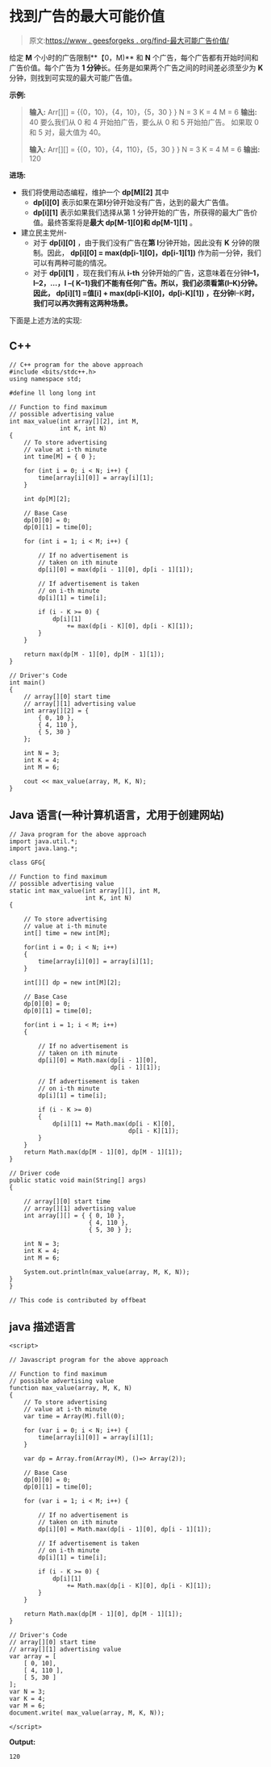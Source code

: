 # 找到广告的最大可能价值

> 原文:[https://www . geesforgeks . org/find-最大可能广告价值/](https://www.geeksforgeeks.org/find-maximum-possible-value-of-advertising/)

给定 **M** 个小时的广告限制**【0，M)** 和 **N** 个广告，每个广告都有开始时间和广告价值。每个广告为 **1 分钟**长。任务是如果两个广告之间的时间差必须至少为 **K** 分钟，则找到可实现的最大可能广告值。

**示例:**

> **输入:** Arr[][] = {{0，10}，{4，10}，{5，30 } }
> N = 3
> K = 4
> M = 6
> **输出:** 40
> 要么我们从 0 和 4 开始拍广告，要么从 0 和 5 开始拍广告。
> 如果取 0 和 5 对，最大值为 40。
> 
> **输入:** Arr[][] = {{0，10}，{4，110}，{5，30 } }
> N = 3
> K = 4
> M = 6
> **输出:** 120

**进场:**

*   我们将使用动态编程，维护一个 **dp[M][2]** 其中
    *   **dp[i][0]** 表示如果在第**I**分钟开始没有广告，达到的最大广告值。
    *   **dp[i][1]** 表示如果我们选择从第 1 分钟开始的广告，所获得的最大广告价值。最终答案将是**最大 dp[M-1][0]和 dp[M-1][1]** 。
*   建立民主党州-
    *   对于 **dp[i][0]** ，由于我们没有广告在**第 I**分钟开始，因此没有 **K** 分钟的限制。因此， **dp[i][0] = max(dp[i-1][0]，dp[i-1][1])** 作为前一分钟，我们可以有两种可能的情况。
    *   对于 **dp[i][1]** ，现在我们有从 **i-th** 分钟开始的广告，这意味着在分钟**I–1，I–2，…，I –( K–1)**我们不能有任何广告。所以，我们必须看第**(I–K)分钟。因此， **dp[i][1] =值[i] + max(dp[i-K][0]，dp[i-K][1])** ，在分钟**I–K**时，我们可以再次拥有这两种场景。**

下面是上述方法的实现:

## C++

```
// C++ program for the above approach
#include <bits/stdc++.h>
using namespace std;

#define ll long long int

// Function to find maximum
// possible advertising value
int max_value(int array[][2], int M,
              int K, int N)
{
    // To store advertising
    // value at i-th minute
    int time[M] = { 0 };

    for (int i = 0; i < N; i++) {
        time[array[i][0]] = array[i][1];
    }

    int dp[M][2];

    // Base Case
    dp[0][0] = 0;
    dp[0][1] = time[0];

    for (int i = 1; i < M; i++) {

        // If no advertisement is
        // taken on ith minute
        dp[i][0] = max(dp[i - 1][0], dp[i - 1][1]);

        // If advertisement is taken
        // on i-th minute
        dp[i][1] = time[i];

        if (i - K >= 0) {
            dp[i][1]
                += max(dp[i - K][0], dp[i - K][1]);
        }
    }

    return max(dp[M - 1][0], dp[M - 1][1]);
}

// Driver's Code
int main()
{
    // array[][0] start time
    // array[][1] advertising value
    int array[][2] = {
        { 0, 10 },
        { 4, 110 },
        { 5, 30 }
    };

    int N = 3;
    int K = 4;
    int M = 6;

    cout << max_value(array, M, K, N);
}
```

## Java 语言(一种计算机语言，尤用于创建网站)

```
// Java program for the above approach
import java.util.*;
import java.lang.*;

class GFG{

// Function to find maximum
// possible advertising value
static int max_value(int array[][], int M,
                     int K, int N)
{

    // To store advertising
    // value at i-th minute
    int[] time = new int[M];

    for(int i = 0; i < N; i++)
    {
        time[array[i][0]] = array[i][1];
    }

    int[][] dp = new int[M][2];

    // Base Case
    dp[0][0] = 0;
    dp[0][1] = time[0];

    for(int i = 1; i < M; i++)
    {

        // If no advertisement is
        // taken on ith minute
        dp[i][0] = Math.max(dp[i - 1][0],
                            dp[i - 1][1]);

        // If advertisement is taken
        // on i-th minute
        dp[i][1] = time[i];

        if (i - K >= 0)
        {
            dp[i][1] += Math.max(dp[i - K][0],
                                 dp[i - K][1]);
        }
    }
    return Math.max(dp[M - 1][0], dp[M - 1][1]);
}

// Driver code
public static void main(String[] args)
{

    // array[][0] start time
    // array[][1] advertising value
    int array[][] = { { 0, 10 },
                      { 4, 110 },
                      { 5, 30 } };

    int N = 3;
    int K = 4;
    int M = 6;

    System.out.println(max_value(array, M, K, N));
}
}

// This code is contributed by offbeat
```

## java 描述语言

```
<script>

// Javascript program for the above approach

// Function to find maximum
// possible advertising value
function max_value(array, M, K, N)
{
    // To store advertising
    // value at i-th minute
    var time = Array(M).fill(0);

    for (var i = 0; i < N; i++) {
        time[array[i][0]] = array[i][1];
    }

    var dp = Array.from(Array(M), ()=> Array(2));

    // Base Case
    dp[0][0] = 0;
    dp[0][1] = time[0];

    for (var i = 1; i < M; i++) {

        // If no advertisement is
        // taken on ith minute
        dp[i][0] = Math.max(dp[i - 1][0], dp[i - 1][1]);

        // If advertisement is taken
        // on i-th minute
        dp[i][1] = time[i];

        if (i - K >= 0) {
            dp[i][1]
                += Math.max(dp[i - K][0], dp[i - K][1]);
        }
    }

    return Math.max(dp[M - 1][0], dp[M - 1][1]);
}

// Driver's Code
// array[][0] start time
// array[][1] advertising value
var array = [
    [ 0, 10],
    [ 4, 110 ],
    [ 5, 30 ]
];
var N = 3;
var K = 4;
var M = 6;
document.write( max_value(array, M, K, N));

</script>
```

**Output:** 

```
120
```